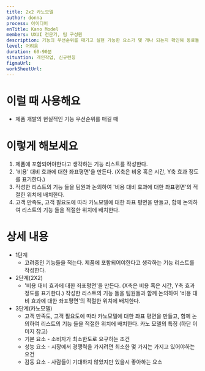 ```yaml
---
title: 2x2 카노모델
author: donna
process: 아이디어
enTitle: Kano Model
members: UXUI 전문가, 팀 구성원
description: 기능의 우선순위를 매기고 실현 가능한 요소가 몇 개나 되는지 확인해 동료들에게 현실적인 기대치를 갖게 하는 방법
level: 어려움
duration: 60-90분
situation: 개인작업, 신규런칭
figmaUrl:
workSheetUrl:
---
```


<!-- 프로세스별 보기: 공감, 설계, 프로토타입, 테스트 -->
<!--UXUI 전문가, 팀 구성원, 사용자, 이해관계자, 누구나 -->
<!--level: 쉬움, 중간, 어려움-->
<!--개인작업, 신규런칭, 리뉴얼고도화-->

# 이럴 때 사용해요

- 제품 개발의 현실적인 기능 우선순위를 매길 때

# 이렇게 해보세요

1. 제품에 포함되어야한다고 생각하는 기능 리스트를 작성한다. 
2. '비용' 대비 효과에 대한 좌표평면'을 만든다. (X축은 비용 혹은 시간, Y축 효과 정도를 표기한다.) 
3. 작성한 리스트의 기능 들을 팀원과 논의하여 '비용 대비 효과에 대한 좌표평면'의 적절한 위치에 배치한다. 
4. 고객 만족도, 고객 필요도에 따라 카노모델에 대한 좌표 평면을 만들고, 함께 논의하여 리스트의 기능 들을 적절한 위치에 배치한다.

# 상세 내용
- 1단계 
    - 고려중인 기능들을 적는다. 제품에 포함되어야한다고 생각하는 기능 리스트를 작성한다.
- 2단계(2X2)
    - '비용 대비 효과에 대한 좌표평면'을 만든다. (X축은 비용 혹은 시간, Y축 효과 정도를 표기한다.) 작성한 리스트의 기능 들을 팀원들과 함께 논의하여 '비용 대비 효과에 대한 좌표평면'의 적절한 위치에 배치한다.
- 3단계(카노모델)
    - 고객 만족도, 고객 필요도에 따라 카노모델에 대한 좌표 평면을 만들고, 함께 논의하여 리스트의 기능 들을 적절한 위치에 배치한다. 카노 모델의 특징 (하단 이미지 참고) 
    - 기본 요소 - 소비자가 최소한도로 요구하는 조건 
    - 성능 요소 - 시장에서 경쟁력을 가지려면 최소한 몇 가지는 가지고 있어야하는 요건 
    - 감동 요소 - 사람들이 기대하지 않았지만 있을시 좋아하는 요소​​​​​​​
<!--
<iframe width="1044" height="587" src="" frameborder="0" allow="accelerometer; autoplay; encrypted-media; gyroscope; picture-in-picture" allowfullscreen></iframe>
--!>
